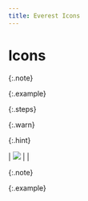 ```yaml
---
title: Everest Icons
---
```


# Icons


{:.note}



{:.example}



{:.steps}



{:.warn}



{:.hint}



| ![]({{site.pos_baseurl}}/img/lens.gif) |  |



{:.note}



{:.example}

